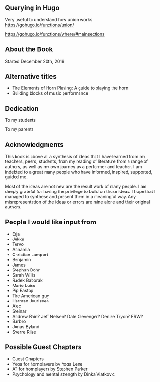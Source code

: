 ## Querying in Hugo

Very useful to understand how union works
https://gohugo.io/functions/union/

https://gohugo.io/functions/where/#mainsections


## About the Book

Started December 20th, 2019


## Alternative titles

- The Elements of Horn Playing: A guide to playing the horn
- Building blocks of music performance

## Dedication

To my students

To my parents

## Acknowledgments

This book is above all a synthesis of ideas that I have learned from my teachers, peers, students, from my reading of literature from a range of authors, as well as my own journey as a performer and teacher. I am indebted to a great many people who have informed, inspired, supported, guided me.

Most of the ideas are not new are the result work of many people. I am deeply grateful for having the privilege to build on those ideas. I hope that I managed to synthese and present them in a meaningful way. Any misrepresentation of the ideas or errors are mine alone and their original authors.

## People I would like input from

- Erja
- Jukka
- Tervo
- Annamia
- Christian Lampert
- Benjamin
- James
- Stephan Dohr
- Sarah Willis
- Radek Baborak
- Marie Luise
- Pip Eastop
- The American guy
- Herman Jeurissen
- Alec
- Steinar
- Andrew Bain? Jeff Nelsen? Dale Clevenger? Denise Tryon? FRW?
- Barbro
- Jonas Bylund
- Sverre Riise


## Possible Guest Chapters

- Guest Chapters
- Yoga for hornplayers by Yoga Lene
- AT for hornplayers by Stephen Parker
- Psychology and mental strength by Dinka Vlatkovic
